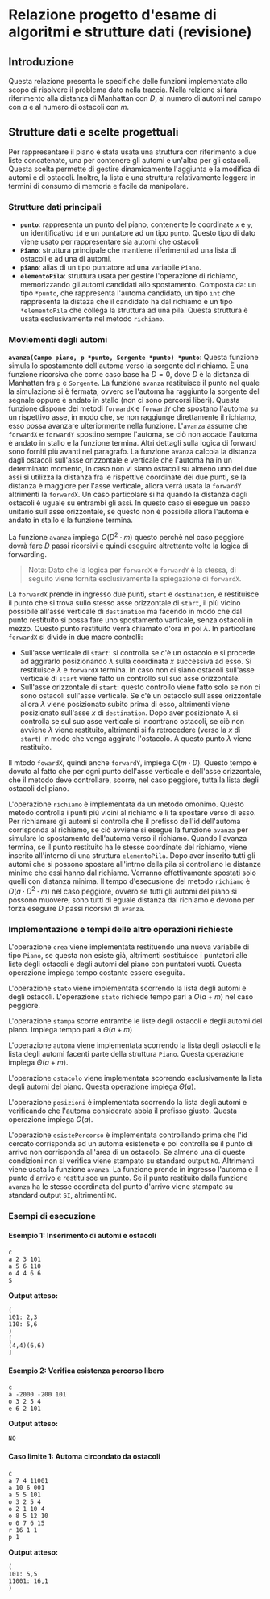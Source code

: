 # Relazione progetto d'esame di algoritmi e strutture dati (revisione)

## Introduzione

Questa relazione presenta le specifiche delle funzioni implementate allo scopo di risolvere il problema dato nella traccia. Nella relzione si farà riferimento alla distanza di Manhattan con $D$, al numero di automi nel campo con $a$ e al numero di ostacoli con $m$.

## Strutture dati e scelte progettuali

Per rappresentare il piano è stata usata una struttura con riferimento a due liste concatenate, una per contenere gli automi e un'altra per gli ostacoli. Questa scelta permette di gestire dinamicamente l'aggiunta e la modifica di automi e di ostacoli. Inoltre, la lista è una struttura relativamente leggera in termini di consumo di memoria e facile da manipolare. 

### Strutture dati principali

- **`punto`**: rappresenta un punto del piano, contenente le coordinate `x` e `y`, un identificativo `id` e un puntatore ad un tipo `punto`. Questo tipo di dato viene usato per rappresentare sia automi che ostacoli 
- **`Piano`**: struttura principale che mantiene riferimenti ad una lista di ostacoli e ad una di automi.
- **`piano`**: alias di un tipo puntatore ad una variabile `Piano`.
- **`elementoPila`**: struttura usata per gestire l'operazione di richiamo, memorizzando gli automi candidati allo spostamento. Composta da: un tipo `*punto`, che rappresenta l'automa candidato, un tipo `int` che rappresenta la distaza che il candidato ha dal richiamo e un tipo `*elementoPila` che collega la struttura ad una pila. Questa struttura è usata esclusivamente nel metodo `richiamo`.

### Moviementi degli automi

**`avanza(Campo piano, p *punto, Sorgente *punto) *punto`**: Questa funzione simula lo spostamento dell'automa verso la sorgente del richiamo. È una funzione ricorsiva che come caso base ha $D = 0$, dove $D$ è la distanza di Manhattan fra `p` e `Sorgente`. La funzione `avanza` restituisce il punto nel quale la simulazione si è fermata, ovvero se l'automa ha raggiunto la sorgente del segnale oppure è andato in stallo (non ci sono percorsi liberi). Questa funzione dispone dei metodi `forwardX` e `forwardY` che spostano l'automa su un rispettivo asse, in modo che, se non raggiunge direttamente il richiamo, esso possa avanzare ulteriormente nella funzione. L'`avanza` assume che `forwardX` e `forwardY` spostino sempre l'automa, se ciò non accade l'automa è andato in stallo e la funzione termina. Altri dettagli sulla logica di forward sono forniti più avanti nel paragrafo.
La funzione `avanza` calcola la distanza dagli ostacoli sull'asse orizzontale e verticale che l'automa ha in un determinato momento, in caso non vi siano ostacoli su almeno uno dei due assi si utilizza la distanza fra le rispettive coordinate dei due punti, se la distanza è maggiore per l'asse verticale, allora verrà usata la `forwardY` altrimenti la `forwardX`. Un caso particolare si ha quando la distanza dagli ostacoli è uguale su entrambi gli assi. In questo caso si esegue un passo unitario sull'asse orizzontale, se questo non è possibile allora l'automa è andato in stallo e la funzione termina.

La funzione `avanza` impiega $O(D^2 \cdot m)$ questo perchè nel caso peggiore dovrà fare $D$ passi ricorsivi e quindi eseguire altrettante volte la logica di forwarding.

> Nota: Dato che la logica per `forwardX` e `forwardY` è la stessa, di seguito viene fornita esclusivamente la spiegazione di `forwardX`.

La `forwardX` prende in ingresso due punti, `start` e `destination`, e restituisce il punto che si trova sullo stesso asse orizzontale di `start`, il più vicino possibile all'asse verticale di `destination` ma facendo in modo che dal punto restituito si possa fare uno spostamento varticale, senza ostacoli in mezzo. Questo punto restituito verrà chiamato d'ora in poi $\lambda$. In particolare `forwardX` si divide in due macro controlli:

- Sull'asse verticale di `start`: si controlla se c'è un ostacolo e si procede ad aggirarlo posizionando $\lambda$ sulla coordinata $x$ successiva ad esso. Si restituisce $\lambda$ e `forwardX` termina. In caso non ci siano ostacoli sull'asse verticale di `start` viene fatto un controllo sul suo asse orizzontale.
- Sull'asse orizzontale di `start`: questo controllo viene fatto solo se non ci sono ostacoli sull'asse verticale. Se c'è un ostacolo sull'asse orizzontale allora $\lambda$ viene posizionato subito prima di esso, altrimenti viene posizionato sull'asse $x$ di `destination`. Dopo aver posizionato $\lambda$ si controlla se sul suo asse verticale si incontrano ostacoli, se ciò non avviene $\lambda$ viene restituito, altrimenti si fa retrocedere (verso la $x$ di `start`) in modo che venga aggirato l'ostacolo. A questo punto $\lambda$ viene restituito.

Il mtodo `fowardX`, quindi anche `forwardY`, impiega $O(m\cdot D)$. Questo tempo è dovuto al fatto che per ogni punto dell'asse verticale e dell'asse orizzontale, che il metodo deve controllare, scorre, nel caso peggiore, tutta la lista degli ostacoli del piano.

L'operazione `richiamo` è implementata da un metodo omonimo. Questo metodo controlla i punti più vicini al richiamo e li fa spostare verso di esso. Per richiamare gli automi si controlla che il prefisso dell'id dell'automa corrisponda al richiamo, se ciò avviene si esegue la funzione `avanza` per simulare lo spostamento dell'automa verso il richiamo. Quando l'avanza termina, se il punto restituito ha le stesse coordinate del richiamo, viene inserito all'interno di una struttura `elementoPila`.  Dopo aver inserito tutti gli automi che si possono spostare all'intrno della pila si controllano le distanze minime che essi hanno dal richiamo. Verranno effettivamente spostati solo quelli con distanza minima. Il tempo d'esecusione del metodo `richiamo` è $O(a \cdot D^2 \cdot m)$ nel caso peggiore, ovvero se tutti gli automi del piano si possono muovere, sono tutti di eguale distanza dal richiamo e devono per forza eseguire $D$ passi ricorsivi di `avanza`.

### Implementazione e tempi delle altre operazioni richieste

L'operazione `crea` viene implementata restituendo una nuova variabile di tipo `Piano`, se questa non esiste già, altrimenti sostituisce i puntatori alle liste degli ostacoli e degli automi del piano con puntatori vuoti. Questa operazione impiega tempo costante essere eseguita.

L'operazione `stato` viene implementata scorrendo la lista degli automi e degli ostacoli. L'operazione `stato` richiede tempo pari a $O(a+m)$ nel caso peggiore.

L'operazione `stampa` scorre entrambe le liste degli ostacoli e degli automi del piano. Impiega tempo pari a $\Theta(a+m)$

L'operazione `automa` viene implementata scorrendo la lista degli ostacoli e la lista degli automi facenti parte della struttura `Piano`. Questa operazione impiega $\Theta(a+m)$.

L'operazione `ostacolo` viene implementata scorrendo esclusivamente la lista degli automi del piano. Questa operazione impiega $\Theta(a)$.

L'operazione `posizioni` è implementata scorrendo la lista degli automi e verificando che l'automa considerato abbia il prefisso giusto. Questa operazione impiega $O(a)$.

L'operazione `esistePercorso` è implementata controllando prima che l'id cercato corrisponda ad un automa esistenete e poi controlla se il punto di arrivo non corrisponda all'area di un ostacolo. Se almeno una di queste condizioni non si verifica viene stampato su standard output `NO`. Altrimenti viene usata la funzione `avanza`. La funzione prende in ingresso l'automa e il punto d'arrivo e restituisce un punto. Se il punto restituito dalla funzione `avanza` ha le stesse coordinata del punto d'arrivo viene stampato su standard output `SI`, altrimenti `NO`.

### Esempi di esecuzione

#### **Esempio 1: Inserimento di automi e ostacoli**

```
c
a 2 3 101
a 5 6 110
o 4 4 6 6
S
```

**Output atteso:**

```
(
101: 2,3
110: 5,6
)
[
(4,4)(6,6)
]
```

#### **Esempio 2: Verifica esistenza percorso libero**

```
c
a -2000 -200 101
o 3 2 5 4
e 6 2 101
```

**Output atteso:**

```
NO
```

#### **Caso limite 1: Automa circondato da ostacoli**

```
c
a 7 4 11001
a 10 6 001
a 5 5 101
o 3 2 5 4
o 2 1 10 4
o 8 5 12 10
o 0 7 6 15
r 16 1 1
p 1
```

**Output atteso:**

```
(
101: 5,5
11001: 16,1
)
```